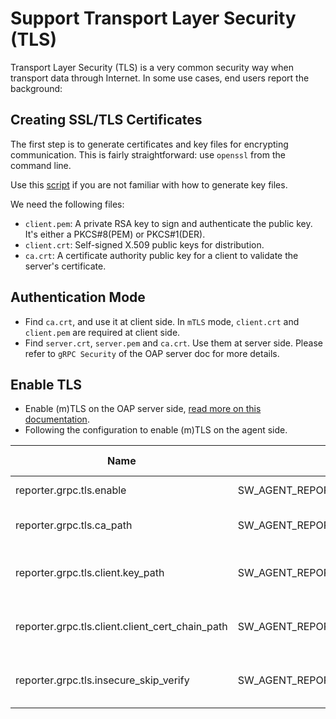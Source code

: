 # Support Transport Layer Security (TLS)
Transport Layer Security (TLS) is a very common security way when transport data through Internet.
In some use cases, end users report the background:

## Creating SSL/TLS Certificates

The first step is to generate certificates and key files for encrypting communication. This is
fairly straightforward: use `openssl` from the command line.

Use this [script](../../../tools/TLS/tls_key_generate.sh) if you are not familiar with how to generate key files.

We need the following files:
- `client.pem`: A private RSA key to sign and authenticate the public key. It's either a PKCS#8(PEM) or PKCS#1(DER).
- `client.crt`: Self-signed X.509 public keys for distribution.
- `ca.crt`: A certificate authority public key for a client to validate the server's certificate.

## Authentication Mode
- Find `ca.crt`, and use it at client side. In `mTLS` mode, `client.crt` and `client.pem` are required at client side.
- Find `server.crt`, `server.pem` and `ca.crt`. Use them at server side. Please refer to `gRPC Security` of the OAP server doc for more details.

## Enable TLS
- Enable (m)TLS on the OAP server side, [read more on this documentation](https://skywalking.apache.org/docs/main/next/en/setup/backend/grpc-security/).
- Following the configuration to enable (m)TLS on the agent side.

| Name                                            | Environment Variable                              | Required Type | Description                                                         |
|-------------------------------------------------|---------------------------------------------------|---------------|---------------------------------------------------------------------|
| reporter.grpc.tls.enable                        | SW_AGENT_REPORTER_GRPC_TLS_ENABLE                 | TLS/mTLS      | Enable (m)TLS on the gRPC reporter.                                 |
| reporter.grpc.tls.ca_path                       | SW_AGENT_REPORTER_GRPC_TLS_CA_PATH                | TLS           | The path of the CA certificate file. eg: `/path/to/ca.cert`.        |
| reporter.grpc.tls.client.key_path               | SW_AGENT_REPORTER_GRPC_TLS_CLIENT_KEY_PATH        | mTLS          | The path of the client private key file, eg: `/path/to/client.pem`. |
| reporter.grpc.tls.client.client_cert_chain_path | SW_AGENT_REPORTER_GRPC_TLS_CLIENT_CERT_CHAIN_PATH | mTLS          | The path of the client certificate file, eg: `/path/to/client.crt`. |
| reporter.grpc.tls.insecure_skip_verify          | SW_AGENT_REPORTER_GRPC_TLS_INSECURE_SKIP_VERIFY   | TLS/mTLS      | Skip the server certificate and domain name verification.           |